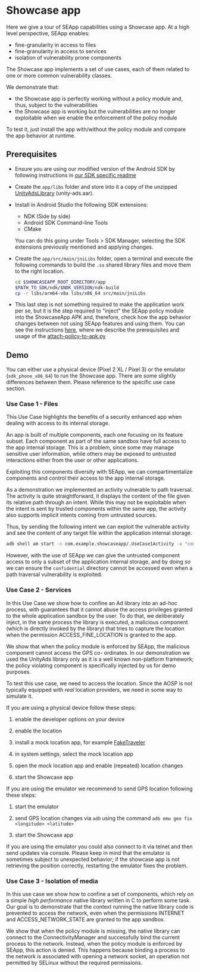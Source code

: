# Showcase app

Here we give a tour of SEApp capabilities using a Showcase app.
At a high level perspective, SEApp enables:

- fine-granularity in access to files
- fine-granularity in access to services
- isolation of vulnerability prone components

The Showcase app implements a set of use cases, each of them related to one or more common vulnerability classes.

We demonstrate that:

- the Showcase app is perfectly working without a policy module and, thus, subject to the vulnerabilities
- the Showcase app is working but the vulnerabilities are no longer exploitable when we enable the enforcement of the policy module

To test it, just install the app with/without the policy module and compare the app behavior at runtime.

## Prerequisites

- Ensure you are using our modified version of the Android SDK by following instructions in [our SDK specific readme](../SDK.md)

- Create the `app/libs` folder and store into it a copy of the unzipped [UnityAdsLibrary](https://github.com/Unity-Technologies/unity-ads-android/releases/download/3.6.0/UnityAds.aar.zip) (unity-ads.aar).

- Install in Android Studio the following SDK extensions:

  - NDK (Side by side)
  - Android SDK Command-line Tools
  - CMake

  You can do this going under Tools > SDK Manager, selecting the SDK extensions previously mentioned and applying changes.

- Create the `app/src/main/jniLibs` folder, open a terminal and execute the following commands to build the `.so` shared library files and move them to the right location.

  ```bash
  cd $SHOWCASEAPP_ROOT_DIRECTORY/app
  $PATH_TO_SDK/ndk/$NDK_VERSION/ndk-build
  cp -r libs/arm64-v8a libs/x86_64 src/main/jniLibs
  ```

- This last step is not something required to make the application work per se, but it is the step required to "inject" the SEApp policy module into the ShowcaseApp APK and, therefore, check how the app behavior changes between not using SEApp features and using them. You can see the instructions [here](../../script/README.md), where we describe the prerequisites and usage of the [attach-policy-to-apk.py](../../script/attach-policy-to-apk.py)

## Demo

You can either use a physical device (Pixel 2 XL / Pixel 3) or the emulator (`sdk_phone_x86_64`) to run the Showcase app.
There are some slightly differences between them. Please reference to the specific use case section.

### Use Case 1 - Files

This Use Case highlights the benefits of a security enhanced app when
dealing with access to its internal storage.

An app is built of multiple components, each one focusing on its feature subset.
Each component as part of the same sandbox have full access
to the app internal storage. This is a problem, since some may manage sensitive 
user information, while others may be exposed to untrusted interactions either 
from the user or other applications.

Exploiting this components diversity with SEApp, we can compartimentalize
components and control their access to the app internal storage.

As a demonstration we implemented an activity vulnerable to path traversal.
The activity is quite straightforward, it displays the content of the file
given its relative path through an intent. While this may not be exploitable
when the intent is sent by trusted components within the same app, the
activity also supports implicit intents coming from untrusted sources.

Thus, by sending the following intent we can exploit the
vulnerable activity and see the content of any target file within the
application internal storage.
```bash
adb shell am start -n com.example.showcaseapp/.UseCase1Activity -a "com.example.showcaseapp.intent.action.SHOW" --es "com.example.showcaseapp.intent.extra.PATH" "../confidential/data"
```

However, with the use of SEApp we can give the untrusted component access to
only a subset of the application internal storage, and by doing so we can
ensure the `confidential` directory cannot be accessed even when a path traversal
vulnerability is exploited.

### Use Case 2 - Services

In this Use Case we show how to confine an Ad library into an
ad-hoc process, with guarantees that it cannot abuse the access
privileges granted to the whole application sandbox by the
user. To do that, we deliberately inject, in the same process the
library is executed, a malicious component (which is directly
invoked by the library) that tries to capture the location when
the permission ACCESS_FINE_LOCATION is granted to the
app. 

We show that when the policy module is enforced by
SEApp, the malicious component cannot access the GPS co-
ordinates. In our demonstration we used the UnityAds library only as 
it is a well known non-platform framework; the policy violating 
component is specifically injected by us for demo purposes.

To test this use case, we need to access the location. Since the AOSP is not 
typically equipped with _real_ location providers, we need in some way to simulate it.

If you are using a physical device follow these steps:

1. enable the developer options on your device

2. enable the location

3. install a mock location app, for example [FakeTraveler](https://github.com/mcastillof/FakeTraveler)

4. in system settings, select the mock location app

5. open the mock location app and enable (repeated) location changes

6. start the Showcase app

If you are using the emulator we recommend to send GPS location following these steps:

1. start the emulator

2. send GPS location changes via `adb` using the command `adb emu geo fix <longitude> <latitude>`

3. start the Showcase app

If you are using the emulator you could also connect to it via telnet and then send updates via console. 
Please keep in mind that the emulator is sometimes subject to unexpected behavior; if the showcase app is not 
retrieving the position correctly, restarting the emulator fixes the problem.

### Use Case 3 - Isolation of media

In this use case we show how to confine a set of components,
which rely on a simple _high performance_ native library written in
C to perform some task. Our goal is to demonstrate that the
context running the native library code is prevented to access 
the network, even when the permissions INTERNET and
ACCESS_NETWORK_STATE are granted to the app sandbox.

We show that when the policy module is missing, the native library can 
connect to the ConnectivityManager and successfully bind the
current process to the network. Instead, when the policy module
is enforced by SEApp, this action is denied. This happens because
binding a process to the network is associated with opening a
network socket, an operation not permitted by SELinux without
the required permissions.
